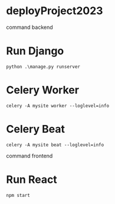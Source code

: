 # deployProject2023

command backend
# Run Django
`python .\manage.py runserver`

# Celery Worker
`celery -A mysite worker --loglevel=info`

# Celery Beat
`celery -A mysite beat --loglevel=info`

command frontend
# Run React 
`npm start`
